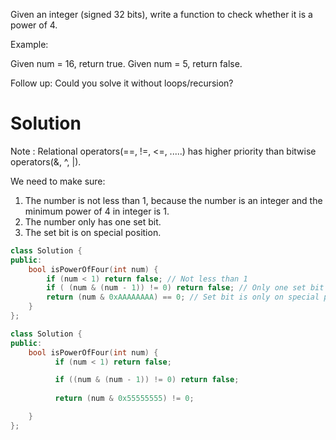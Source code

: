 Given an integer (signed 32 bits), write a function to check whether it is a power of 4.

Example:

Given num = 16, return true. Given num = 5, return false.

Follow up: Could you solve it without loops/recursion?

# Solution

Note : Relational operators(==, !=, <=, .....) has higher priority than bitwise operators(&, ^, |).

We need to make sure:

1. The number is not less than 1, because the number is an integer and the minimum power of 4 in integer is 1.
2. The number only has one set bit.
3. The set bit is on special position.

```cpp
class Solution {
public:
    bool isPowerOfFour(int num) {
        if (num < 1) return false; // Not less than 1
        if ( (num & (num - 1)) != 0) return false; // Only one set bit
        return (num & 0xAAAAAAAA) == 0; // Set bit is only on special position
    }
};
```

```cpp
class Solution {
public:
    bool isPowerOfFour(int num) {
          if (num < 1) return false;

          if ((num & (num - 1)) != 0) return false;
        
          return (num & 0x55555555) != 0;

    }
};
```
